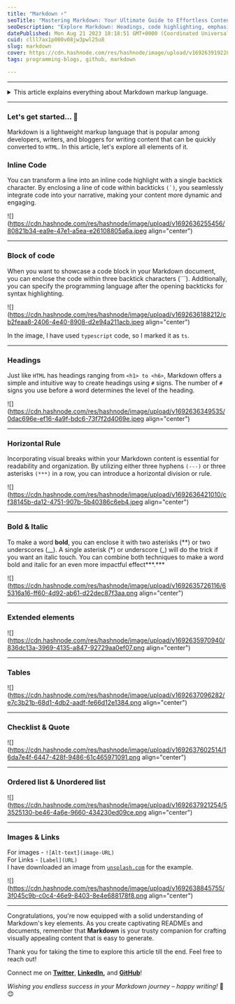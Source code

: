 ```yaml
---
title: "Markdown ⚡"
seoTitle: "Mastering Markdown: Your Ultimate Guide to Effortless Content Creation"
seoDescription: "Explore Markdown: Headings, code highlighting, emphasis, tables, emojis & more for impactful web content. Your complete guide awaits!"
datePublished: Mon Aug 21 2023 18:18:51 GMT+0000 (Coordinated Universal Time)
cuid: clll7ax1p000v08jw3pwl25u8
slug: markdown
cover: https://cdn.hashnode.com/res/hashnode/image/upload/v1692639192201/48dffb4a-76e7-4d40-a48c-6db78ec7331a.jpeg
tags: programming-blogs, github, markdown

---
```


---

<details data-node-type="hn-details-summary"><summary>This article explains everything about Markdown markup language.</summary><div data-type="detailsContent">I will explain all elements in <strong>Markdown</strong> with examples. In this article, I have used <em>Visual Studio code</em> for the examples.</div></details>

---

### Let's get started... 🚀

Markdown is a lightweight markup language that is popular among developers, writers, and bloggers for writing content that can be quickly converted to `HTML`. In this article, let's explore all elements of it.

### Inline Code

You can transform a line into an inline code highlight with a single backtick character. By enclosing a line of code within backticks ``(`)``, you seamlessly integrate code into your narrative, making your content more dynamic and engaging.

![](https://cdn.hashnode.com/res/hashnode/image/upload/v1692636255456/80821b34-ea9e-47e1-a5ea-e26108805a6a.jpeg align="center")

---

### Block of code

When you want to showcase a code block in your Markdown document, you can enclose the code within three backtick characters (\`\`\`). Additionally, you can specify the programming language after the opening backticks for syntax highlighting.

![](https://cdn.hashnode.com/res/hashnode/image/upload/v1692636188212/cb2feaa8-2406-4e40-8908-d2e94a211acb.jpeg align="center")

In the image, I have used `typescript` code, so I marked it as `ts`.

---

### Headings

Just like `HTML` has headings ranging from `<h1> to <h6>`, Markdown offers a simple and intuitive way to create headings using `#` signs. The number of `#` signs you use before a word determines the level of the heading.

![](https://cdn.hashnode.com/res/hashnode/image/upload/v1692636349535/0dac696e-ef16-4a9f-bdc6-73f7f2d4069e.jpeg align="center")

---

### Horizontal Rule

Incorporating visual breaks within your Markdown content is essential for readability and organization. By utilizing either three hyphens `(---)` or three asterisks `(***)` in a row, you can introduce a horizontal division or rule.

![](https://cdn.hashnode.com/res/hashnode/image/upload/v1692636421010/cf38145b-da12-4751-907b-5b40386c6eb4.jpeg align="center")

---

### Bold & Italic

To make a word **bold**, you can enclose it with two asterisks (\*\*) or two underscores (\_\_). A single asterisk (\*) or underscore (\_) will do the trick if you want an italic touch. You can combine both techniques to make a word bold and italic for an even more impactful effect\*\*\*.\*\*\*

![](https://cdn.hashnode.com/res/hashnode/image/upload/v1692635726116/65316a16-ff60-4d92-ab61-d22dec87f3aa.png align="center")

---

### Extended elements

![](https://cdn.hashnode.com/res/hashnode/image/upload/v1692635970940/836dc13a-3969-4135-a847-92729aa0ef07.png align="center")

---

### Tables

![](https://cdn.hashnode.com/res/hashnode/image/upload/v1692637096282/e7c3b21b-68d1-4db2-aadf-fe66d12e1384.png align="center")

---

### Checklist & Quote

![](https://cdn.hashnode.com/res/hashnode/image/upload/v1692637602514/16da7e4f-6447-428f-9486-61c465971091.png align="center")

---

### Ordered list & Unordered list

![](https://cdn.hashnode.com/res/hashnode/image/upload/v1692637921254/53525130-be46-4a6e-9660-434230ed09ce.png align="center")

---

### Images & Links

For images - `![Alt-text](image-URL)`  
For Links - `[Label](URL)`  
I have downloaded an image from [`unsplash.com`](http://www.unsplash.com) for the example.

![](https://cdn.hashnode.com/res/hashnode/image/upload/v1692638845755/3f045c9b-c0c4-46e9-8403-8e4e688178f8.png align="center")

---

Congratulations, you're now equipped with a solid understanding of Markdown's key elements. As you create captivating READMEs and documents, remember that **Markdown** is your trusty companion for crafting visually appealing content that is easy to generate.

Thank you for taking the time to explore this article till the end. Feel free to reach out!

Connect me on [**Twitter**](https://twitter.com/Yashcsp22), [**LinkedIn**](https://www.linkedin.com/in/yashwanthkothakota/)**,** and [**GitHub**](https://github.com/YashwanthKothakota9)!

*Wishing you endless success in your Markdown journey – happy writing!* 🚀 😊